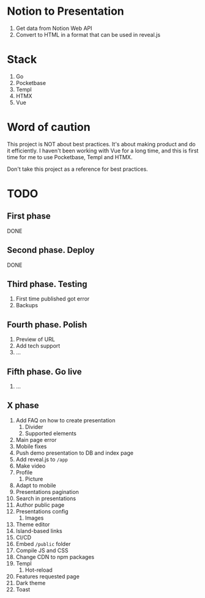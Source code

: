 # Notion to Presentation

1. Get data from Notion Web API
1. Convert to HTML in a format that can be used in reveal.js

# Stack

1. Go
1. Pocketbase
1. Templ
1. HTMX
1. Vue

# Word of caution

This project is NOT about best practices. It's about making product
and do it efficiently. I haven't been working with Vue for a long time,
and this is first time for me to use Pocketbase, Templ and HTMX.

Don't take this project as a reference for best practices.

# TODO

## First phase

DONE

## Second phase. Deploy

DONE

## Third phase. Testing

1. First time published got error
1. Backups

## Fourth phase. Polish

1. Preview of URL
1. Add tech support
1. ...

## Fifth phase. Go live

1. ...

## X phase

1. Add FAQ on how to create presentation
    1. Divider
    1. Supported elements
1. Main page error
1. Mobile fixes
1. Push demo presentation to DB and index page
1. Add reveal.js to `/app`
1. Make video
1. Profile
    1. Picture
1. Adapt to mobile
1. Presentations pagination
1. Search in presentations
1. Author public page
1. Presentations config
    1. Images
1. Theme editor
1. Island-based links
1. CI/CD
1. Embed `/public` folder
1. Compile JS and CSS
1. Change CDN to npm packages
1. Templ
    1. Hot-reload
1. Features requested page
1. Dark theme
1. Toast